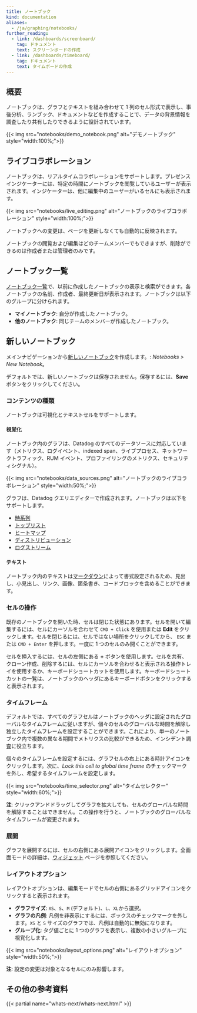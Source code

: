 ```yaml
---
title: ノートブック
kind: documentation
aliases:
  - /ja/graphing/notebooks/
further_reading:
  - link: /dashboards/screenboard/
    tag: ドキュメント
    text: スクリーンボードの作成
  - link: /dashboards/timeboard/
    tag: ドキュメント
    text: タイムボードの作成
---
```

## 概要

ノートブックは、グラフとテキストを組み合わせて 1 列のセル形式で表示し、事後分析、ランブック、ドキュメントなどを作成することで、データの背景情報を調査したり共有したりできるように設計されています。

{{< img src="notebooks/demo_notebook.png" alt="デモノートブック"  style="width:100%;">}}

## ライブコラボレーション

ノートブックは、リアルタイムコラボレーションをサポートします。プレゼンスインジケーターには、特定の時間にノートブックを閲覧しているユーザーが表示されます。インジケーターは、他に編集中のユーザーがいるセルにも表示されます。

{{< img src="notebooks/live_editing.png" alt="ノートブックのライブコラボレーション"  style="width:100%;">}}

ノートブックへの変更は、ページを更新しなくても自動的に反映されます。

ノートブックの閲覧および編集はどのチームメンバーでもできますが、削除ができるのは作成者または管理者のみです。

## ノートブック一覧

[ノートブック一覧][1]で、以前に作成したノートブックの表示と検索ができます。各ノートブックの名前、作成者、最終更新日が表示されます。ノートブックは以下のグループに分けられます。

* **マイノートブック**: 自分が作成したノートブック。
* **他のノートブック**: 同じチームのメンバーが作成したノートブック。

## 新しいノートブック

メインナビゲーションから[新しいノートブック][2]を作成します。: *Notebooks > New Notebook*。

デフォルトでは、新しいノートブックは保存されません。保存するには、**Save** ボタンをクリックしてください。

### コンテンツの種類

ノートブックは可視化とテキストセルをサポートします。

#### 視覚化

ノートブック内のグラフは、Datadog のすべてのデータソースに対応しています（メトリクス、ログイベント、indexed span、ライブプロセス、ネットワークトラフィック、RUM イベント、プロファイリングのメトリクス、セキュリティシグナル）。

{{< img src="notebooks/data_sources.png" alt="ノートブックのライブコラボレーション"  style="width:50%;">}}

グラフは、Datadog クエリエディターで作成されます。ノートブックは以下をサポートします。

* [時系列][3]
* [トップリスト][4]
* [ヒートマップ][5]
* [ディストリビューション][6]
* [ログストリーム][7]

#### テキスト

ノートブック内のテキストは[マークダウン][8]によって書式設定されるため、見出し、小見出し、リンク、画像、箇条書き、コードブロックを含めることができます。

### セルの操作

既存のノートブックを開いた時、セルは閉じた状態にあります。セルを開いて編集するには、セルにカーソルを合わせて `CMD + Click` を使用または **Edit** をクリックします。セルを閉じるには、セルではない場所をクリックしてから、 `ESC` または `CMD + Enter` を押します。一度に 1 つのセルのみ開くことができます。

セルを挿入するには、セルの左側にある **+** ボタンを使用します。セルを共有、クローン作成、削除するには、セルにカーソルを合わせると表示される操作トレイを使用するか、キーボードショートカットを使用します。キーボードショートカットの一覧は、ノートブックのヘッダにあるキーボードボタンをクリックすると表示されます。

### タイムフレーム

デフォルトでは、すべてのグラフセルはノートブックのヘッダに設定されたグローバルなタイムフレームに従いますが、個々のセルのグローバルな時間を解除し独立したタイムフレームを設定することができます。これにより、単一のノートブック内で複数の異なる期間でメトリクスの比較ができるため、インシデント調査に役立ちます。

個々のタイムフレームを設定するには、グラフセルの右上にある時計アイコンをクリックします。次に、*Lock this cell to global time frame* のチェックマークを外し、希望するタイムフレームを設定します。

{{< img src="notebooks/time_selector.png" alt="タイムセレクター"  style="width:60%;">}}

**注**: クリックアンドドラッグしてグラフを拡大しても、セルのグローバルな時間を解除することはできません。この操作を行うと、ノートブックのグローバルなタイムフレームが変更されます。

### 展開

グラフを展開するには、セルの右側にある展開アイコンをクリックします。全画面モードの詳細は、[ウィジェット][9] ページを参照してください。

### レイアウトオプション

レイアウトオプションは、編集モードでセルの右側にあるグリッドアイコンをクリックすると表示されます。

* **グラフサイズ**: `XS`、`S`、`M` (デフォルト)、`L`、`XL`から選択。
* **グラフの凡例**: 凡例を非表示にするには、ボックスのチェックマークを外します。`XS` と `S` サイズのグラフでは、凡例は自動的に無効になります。
* **グループ化**: タグ値ごとに 1 つのグラフを表示し、複数の小さいグループに視覚化します。

{{< img src="notebooks/layout_options.png" alt="レイアウトオプション"  style="width:50%;">}}

**注**: 設定の変更は対象となるセルにのみ影響します。

<!--- KEEP- WILL RE-IMPLEMENT
### 個々のセルへのリンク

特定のセルの URL をコピーするには、セルの右側にあるチェーンリンクアイコンをクリックします。可視化セルおよびマークダウンセルの両方で直リンクを利用できます。

ユーザーが特定のセルの URL にアクセスすると、ノートブックが開き、ビューポートの上部にセルが表示されます。絶対リンクのため、セルの URL はノートブック内で新しい位置に移されたとしても、変わることはありません。--->

## その他の参考資料

{{< partial name="whats-next/whats-next.html" >}}

[1]: https://app.datadoghq.com/notebook/list
[2]: https://app.datadoghq.com/notebook
[3]: /ja/dashboards/widgets/timeseries/
[4]: /ja/dashboards/widgets/top_list/
[5]: /ja/dashboards/widgets/heat_map/
[6]: /ja/dashboards/widgets/distribution/
[7]: /ja/dashboards/widgets/log_stream/
[8]: https://daringfireball.net/projects/markdown/
[9]: /ja/dashboards/widgets/#full-screen
